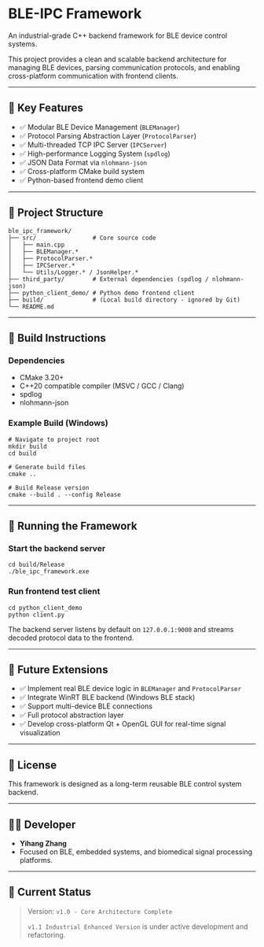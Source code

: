 # BLE-IPC Framework

An industrial-grade C++ backend framework for BLE device control systems.

This project provides a clean and scalable backend architecture for managing BLE devices, parsing communication protocols, and enabling cross-platform communication with frontend clients.

---

## 🚀 Key Features

* ✅ Modular BLE Device Management (`BLEManager`)
* ✅ Protocol Parsing Abstraction Layer (`ProtocolParser`)
* ✅ Multi-threaded TCP IPC Server (`IPCServer`)
* ✅ High-performance Logging System (`spdlog`)
* ✅ JSON Data Format via `nlohmann-json`
* ✅ Cross-platform CMake build system
* ✅ Python-based frontend demo client

---

## 🚀 Project Structure

```
ble_ipc_framework/
├── src/                # Core source code
│   ├── main.cpp
│   ├── BLEManager.*
│   ├── ProtocolParser.*
│   ├── IPCServer.*
│   └── Utils/Logger.* / JsonHelper.*
├── third_party/        # External dependencies (spdlog / nlohmann-json)
├── python_client_demo/ # Python demo frontend client
├── build/              # (Local build directory - ignored by Git)
└── README.md
```

---

## 🚀 Build Instructions

### Dependencies

* CMake 3.20+
* C++20 compatible compiler (MSVC / GCC / Clang)
* spdlog
* nlohmann-json

### Example Build (Windows)

```
# Navigate to project root
mkdir build
cd build

# Generate build files
cmake ..

# Build Release version
cmake --build . --config Release
```

---

## 🚀 Running the Framework

### Start the backend server

```
cd build/Release
./ble_ipc_framework.exe
```

### Run frontend test client

```
cd python_client_demo
python client.py
```

The backend server listens by default on `127.0.0.1:9000` and streams decoded protocol data to the frontend.

---

## 🚀 Future Extensions

* ✅ Implement real BLE device logic in `BLEManager` and `ProtocolParser`
* ✅ Integrate WinRT BLE backend (Windows BLE stack)
* ✅ Support multi-device BLE connections
* ✅ Full protocol abstraction layer
* ✅ Develop cross-platform Qt + OpenGL GUI for real-time signal visualization

---

## 🚀 License

This framework is designed as a long-term reusable BLE control system backend.

---

## 🧑‍💻 Developer

* **Yihang Zhang**
* Focused on BLE, embedded systems, and biomedical signal processing platforms.

---

## 🚀 Current Status

> Version: `v1.0 - Core Architecture Complete`
>
> `v1.1 Industrial Enhanced Version` is under active development and refactoring.
